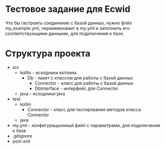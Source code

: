 # Тестовое задание для Ecwid

Что бы гастроить соединение с базой данных, нужно фпйл my_example.yml,
 переименоваит в my.yml и заполнить его соответствующими данными, для подключения к базе.
 
# Структура проекта
- src
  - kotlin - исходники котлина
    - Db - пакет с классом для работы с базой данных
        - Connector - класс для работы с базой данных
        - DbInterface - интерфейс для Connector
  - java - исходники java
- test
    - kotlin
        - Connector - класс для тестирования методов класса Connector
    - java  
- my.yml - конфигурацыонный файл с параметрами, для подключения к базе
- .gitignore
- pom.xml    